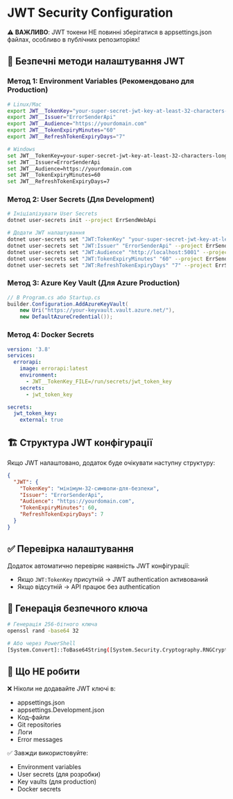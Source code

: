 # JWT Security Configuration

⚠️ **ВАЖЛИВО**: JWT токени НЕ повинні зберігатися в appsettings.json файлах, особливо в публічних репозиторіях!

## 🔐 Безпечні методи налаштування JWT

### Метод 1: Environment Variables (Рекомендовано для Production)

```bash
# Linux/Mac
export JWT__TokenKey="your-super-secret-jwt-key-at-least-32-characters-long"
export JWT__Issuer="ErrorSenderApi"
export JWT__Audience="https://yourdomain.com"
export JWT__TokenExpiryMinutes="60"
export JWT__RefreshTokenExpiryDays="7"

# Windows
set JWT__TokenKey=your-super-secret-jwt-key-at-least-32-characters-long
set JWT__Issuer=ErrorSenderApi
set JWT__Audience=https://yourdomain.com
set JWT__TokenExpiryMinutes=60
set JWT__RefreshTokenExpiryDays=7
```

### Метод 2: User Secrets (Для Development)

```bash
# Ініціалізувати User Secrets
dotnet user-secrets init --project ErrSendWebApi

# Додати JWT налаштування
dotnet user-secrets set "JWT:TokenKey" "your-super-secret-jwt-key-at-least-32-characters-long" --project ErrSendWebApi
dotnet user-secrets set "JWT:Issuer" "ErrorSenderApi" --project ErrSendWebApi
dotnet user-secrets set "JWT:Audience" "http://localhost:5001" --project ErrSendWebApi
dotnet user-secrets set "JWT:TokenExpiryMinutes" "60" --project ErrSendWebApi
dotnet user-secrets set "JWT:RefreshTokenExpiryDays" "7" --project ErrSendWebApi
```

### Метод 3: Azure Key Vault (Для Azure Production)

```csharp
// В Program.cs або Startup.cs
builder.Configuration.AddAzureKeyVault(
    new Uri("https://your-keyvault.vault.azure.net/"),
    new DefaultAzureCredential());
```

### Метод 4: Docker Secrets

```yaml
version: '3.8'
services:
  errorapi:
    image: errorapi:latest
    environment:
      - JWT__TokenKey_FILE=/run/secrets/jwt_token_key
    secrets:
      - jwt_token_key

secrets:
  jwt_token_key:
    external: true
```

## 🏗️ Структура JWT конфігурації

Якщо JWT налаштовано, додаток буде очікувати наступну структуру:

```json
{
  "JWT": {
    "TokenKey": "мінімум-32-символи-для-безпеки",
    "Issuer": "ErrorSenderApi",
    "Audience": "https://yourdomain.com",
    "TokenExpiryMinutes": 60,
    "RefreshTokenExpiryDays": 7
  }
}
```

## ✅ Перевірка налаштування

Додаток автоматично перевіряє наявність JWT конфігурації:
- Якщо `JWT:TokenKey` присутній → JWT authentication активований
- Якщо відсутній → API працює без authentication

## 🔑 Генерація безпечного ключа

```bash
# Генерація 256-бітного ключа
openssl rand -base64 32

# Або через PowerShell
[System.Convert]::ToBase64String([System.Security.Cryptography.RNGCryptoServiceProvider]::new().GetBytes(32))
```

## 🚫 Що НЕ робити

❌ Ніколи не додавайте JWT ключі в:
- appsettings.json
- appsettings.Development.json  
- Код-файли
- Git repositories
- Логи
- Error messages

✅ Завжди використовуйте:
- Environment variables
- User secrets (для розробки)
- Key vaults (для production)
- Docker secrets 